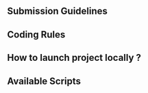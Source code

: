 ## Submission Guidelines

## Coding Rules

## How to launch project locally ?


## Available Scripts